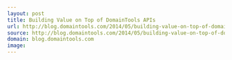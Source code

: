 ```yaml
---
layout: post
title: Building Value on Top of DomainTools APIs
url: http://blog.domaintools.com/2014/05/building-value-on-top-of-domaintools-apis/
source: http://blog.domaintools.com/2014/05/building-value-on-top-of-domaintools-apis/
domain: blog.domaintools.com
image: 
---
```


